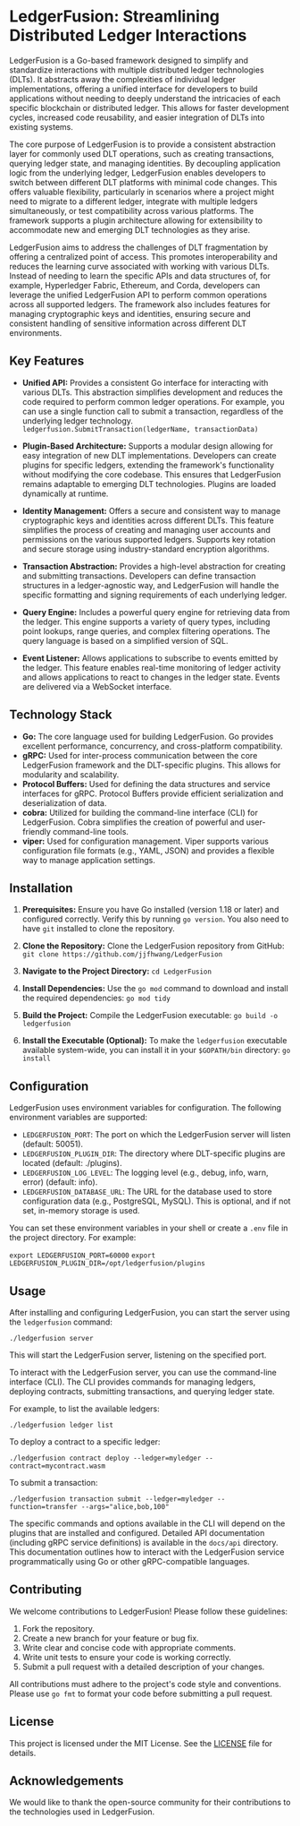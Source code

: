 # LedgerFusion: Streamlining Distributed Ledger Interactions

LedgerFusion is a Go-based framework designed to simplify and standardize interactions with multiple distributed ledger technologies (DLTs). It abstracts away the complexities of individual ledger implementations, offering a unified interface for developers to build applications without needing to deeply understand the intricacies of each specific blockchain or distributed ledger. This allows for faster development cycles, increased code reusability, and easier integration of DLTs into existing systems.

The core purpose of LedgerFusion is to provide a consistent abstraction layer for commonly used DLT operations, such as creating transactions, querying ledger state, and managing identities. By decoupling application logic from the underlying ledger, LedgerFusion enables developers to switch between different DLT platforms with minimal code changes. This offers valuable flexibility, particularly in scenarios where a project might need to migrate to a different ledger, integrate with multiple ledgers simultaneously, or test compatibility across various platforms. The framework supports a plugin architecture allowing for extensibility to accommodate new and emerging DLT technologies as they arise.

LedgerFusion aims to address the challenges of DLT fragmentation by offering a centralized point of access. This promotes interoperability and reduces the learning curve associated with working with various DLTs. Instead of needing to learn the specific APIs and data structures of, for example, Hyperledger Fabric, Ethereum, and Corda, developers can leverage the unified LedgerFusion API to perform common operations across all supported ledgers. The framework also includes features for managing cryptographic keys and identities, ensuring secure and consistent handling of sensitive information across different DLT environments.

## Key Features

*   **Unified API:** Provides a consistent Go interface for interacting with various DLTs. This abstraction simplifies development and reduces the code required to perform common ledger operations. For example, you can use a single function call to submit a transaction, regardless of the underlying ledger technology. `ledgerfusion.SubmitTransaction(ledgerName, transactionData)`

*   **Plugin-Based Architecture:** Supports a modular design allowing for easy integration of new DLT implementations. Developers can create plugins for specific ledgers, extending the framework's functionality without modifying the core codebase. This ensures that LedgerFusion remains adaptable to emerging DLT technologies. Plugins are loaded dynamically at runtime.

*   **Identity Management:** Offers a secure and consistent way to manage cryptographic keys and identities across different DLTs. This feature simplifies the process of creating and managing user accounts and permissions on the various supported ledgers. Supports key rotation and secure storage using industry-standard encryption algorithms.

*   **Transaction Abstraction:** Provides a high-level abstraction for creating and submitting transactions. Developers can define transaction structures in a ledger-agnostic way, and LedgerFusion will handle the specific formatting and signing requirements of each underlying ledger.

*   **Query Engine:** Includes a powerful query engine for retrieving data from the ledger. This engine supports a variety of query types, including point lookups, range queries, and complex filtering operations. The query language is based on a simplified version of SQL.

*   **Event Listener:** Allows applications to subscribe to events emitted by the ledger. This feature enables real-time monitoring of ledger activity and allows applications to react to changes in the ledger state. Events are delivered via a WebSocket interface.

## Technology Stack

*   **Go:** The core language used for building LedgerFusion. Go provides excellent performance, concurrency, and cross-platform compatibility.
*   **gRPC:** Used for inter-process communication between the core LedgerFusion framework and the DLT-specific plugins. This allows for modularity and scalability.
*   **Protocol Buffers:** Used for defining the data structures and service interfaces for gRPC. Protocol Buffers provide efficient serialization and deserialization of data.
*   **cobra:** Utilized for building the command-line interface (CLI) for LedgerFusion. Cobra simplifies the creation of powerful and user-friendly command-line tools.
*   **viper:** Used for configuration management. Viper supports various configuration file formats (e.g., YAML, JSON) and provides a flexible way to manage application settings.

## Installation

1.  **Prerequisites:** Ensure you have Go installed (version 1.18 or later) and configured correctly. Verify this by running `go version`. You also need to have `git` installed to clone the repository.

2.  **Clone the Repository:** Clone the LedgerFusion repository from GitHub:
    `git clone https://github.com/jjfhwang/LedgerFusion`

3.  **Navigate to the Project Directory:**
    `cd LedgerFusion`

4.  **Install Dependencies:** Use the `go mod` command to download and install the required dependencies:
    `go mod tidy`

5.  **Build the Project:** Compile the LedgerFusion executable:
    `go build -o ledgerfusion`

6.  **Install the Executable (Optional):** To make the `ledgerfusion` executable available system-wide, you can install it in your `$GOPATH/bin` directory:
    `go install`

## Configuration

LedgerFusion uses environment variables for configuration. The following environment variables are supported:

*   `LEDGERFUSION_PORT`: The port on which the LedgerFusion server will listen (default: 50051).
*   `LEDGERFUSION_PLUGIN_DIR`: The directory where DLT-specific plugins are located (default: ./plugins).
*   `LEDGERFUSION_LOG_LEVEL`: The logging level (e.g., debug, info, warn, error) (default: info).
*   `LEDGERFUSION_DATABASE_URL`: The URL for the database used to store configuration data (e.g., PostgreSQL, MySQL). This is optional, and if not set, in-memory storage is used.

You can set these environment variables in your shell or create a `.env` file in the project directory. For example:

`export LEDGERFUSION_PORT=60000`
`export LEDGERFUSION_PLUGIN_DIR=/opt/ledgerfusion/plugins`

## Usage

After installing and configuring LedgerFusion, you can start the server using the `ledgerfusion` command:

`./ledgerfusion server`

This will start the LedgerFusion server, listening on the specified port.

To interact with the LedgerFusion server, you can use the command-line interface (CLI). The CLI provides commands for managing ledgers, deploying contracts, submitting transactions, and querying ledger state.

For example, to list the available ledgers:

`./ledgerfusion ledger list`

To deploy a contract to a specific ledger:

`./ledgerfusion contract deploy --ledger=myledger --contract=mycontract.wasm`

To submit a transaction:

`./ledgerfusion transaction submit --ledger=myledger --function=transfer --args="alice,bob,100"`

The specific commands and options available in the CLI will depend on the plugins that are installed and configured. Detailed API documentation (including gRPC service definitions) is available in the `docs/api` directory. This documentation outlines how to interact with the LedgerFusion service programmatically using Go or other gRPC-compatible languages.

## Contributing

We welcome contributions to LedgerFusion! Please follow these guidelines:

1.  Fork the repository.
2.  Create a new branch for your feature or bug fix.
3.  Write clear and concise code with appropriate comments.
4.  Write unit tests to ensure your code is working correctly.
5.  Submit a pull request with a detailed description of your changes.

All contributions must adhere to the project's code style and conventions. Please use `go fmt` to format your code before submitting a pull request.

## License

This project is licensed under the MIT License. See the [LICENSE](https://github.com/jjfhwang/LedgerFusion/blob/main/LICENSE) file for details.

## Acknowledgements

We would like to thank the open-source community for their contributions to the technologies used in LedgerFusion.